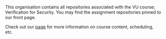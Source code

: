 This organisation contains all repositories associated with the VU course;
Verification for Security. You may find the assignment repositories pinned
to our front page.

Check out our [page](www.verification-for-security.github.io) for more information
on course content, scheduling, etc.
